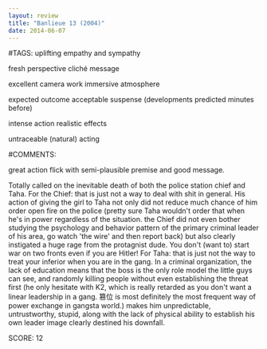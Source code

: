 ```yaml
---
layout: review
title: "Banlieue 13 (2004)"
date: 2014-06-07
---
```


#TAGS:
uplifting
empathy and sympathy

fresh perspective
cliché message

excellent camera work
immersive atmosphere

expected outcome
acceptable suspense (developments predicted minutes before)

intense action
realistic effects

untraceable (natural) acting

#COMMENTS:

great action flick with semi-plausible premise and good message.

Totally called on the inevitable death of both the police station chief and Taha. For the Chief: that is just not a way to deal with shit in general. His action of giving the girl to Taha not only did not reduce much chance of him order open fire on the police (pretty sure Taha wouldn't order that when he's in power regardless of the situation. the Chief did not even bother studying the psychology and behavior pattern of the primary criminal leader of his area, go watch 'the wire' and then report back) but also clearly instigated a huge rage from the protagnist dude. You don't (want to) start war on two fronts even if you are Hitler! For Taha: that is just not the way to treat your inferior when you are in the gang. In a criminal organization, the lack of education means that the boss is the only role model the little guys can see, and randomly killing people without even establishing the threat first (he only hesitate with K2, which is really retarded as you don't want a linear leadership in a gang. 篡位 is most definitely the most frequent way of power exchange in gangsta world.) makes him unpredictable, untrustworthy, stupid, along with the lack of physical ability to establish his own leader image clearly destined his downfall.





SCORE:
12
